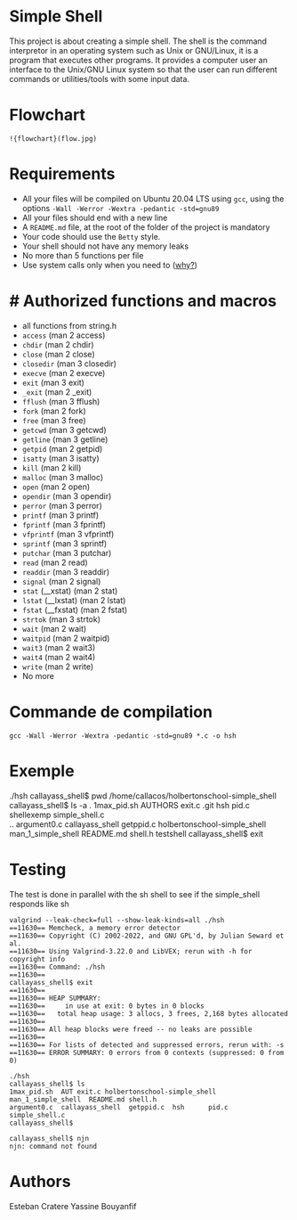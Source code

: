 # Simple Shell
This project is about creating a simple shell. The shell is the command interpretor in an operating system such as Unix or GNU/Linux, it is a program that executes other programs. It provides a computer user an interface to the Unix/GNU Linux system so that the user can run different commands or utilities/tools with some input data.


# Flowchart

```
!{flowchart}(flow.jpg)
```

# Requirements

-   All your files will be compiled on Ubuntu 20.04 LTS using `gcc`, using the options `-Wall -Werror -Wextra -pedantic -std=gnu89`
-   All your files should end with a new line
-   A `README.md` file, at the root of the folder of the project is mandatory
-   Your code should use the `Betty` style.
-   Your shell should not have any memory leaks
-   No more than 5 functions per file
-   Use system calls only when you need to ([why?](https://intranet.hbtn.io/rltoken/rp53OodD6JzhS5Cv4DHkxQ "why?"))

# # Authorized functions and macros
- all functions from string.h
-   `access` (man 2 access)
-   `chdir` (man 2 chdir)
-   `close` (man 2 close)
-   `closedir` (man 3 closedir)
-   `execve` (man 2 execve)
-   `exit` (man 3 exit)
-   `_exit` (man 2 _exit)
-   `fflush` (man 3 fflush)
-   `fork` (man 2 fork)
-   `free` (man 3 free)
-   `getcwd` (man 3 getcwd)
-   `getline` (man 3 getline)
-   `getpid` (man 2 getpid)
-   `isatty` (man 3 isatty)
-   `kill` (man 2 kill)
-   `malloc` (man 3 malloc)
-   `open` (man 2 open)
-   `opendir` (man 3 opendir)
-   `perror` (man 3 perror)
-   `printf` (man 3 printf)
-   `fprintf` (man 3 fprintf)
-   `vfprintf` (man 3 vfprintf)
-   `sprintf` (man 3 sprintf)
-   `putchar` (man 3 putchar)
-   `read` (man 2 read)
-   `readdir` (man 3 readdir)
-   `signal` (man 2 signal)
-   `stat` (__xstat) (man 2 stat)
-   `lstat` (__lxstat) (man 2 lstat)
-   `fstat` (__fxstat) (man 2 fstat)
-   `strtok` (man 3 strtok)
-   `wait` (man 2 wait)
-   `waitpid` (man 2 waitpid)
-   `wait3` (man 2 wait3)
-   `wait4` (man 2 wait4)
-   `write` (man 2 write)
- No more

# Commande de compilation 
```
gcc -Wall -Werror -Wextra -pedantic -std=gnu89 *.c -o hsh
```


# Exemple 
./hsh
callayass_shell$ pwd 
/home/callacos/holbertonschool-simple_shell
callayass_shell$ ls -a
.   1max_pid.sh  AUTHORS       exit.c     .git                          hsh                 pid.c      shellexemp  simple_shell.c  
..  argument0.c  callayass_shell  getppid.c  holbertonschool-simple_shell  man_1_simple_shell  README.md  shell.h     testshell
callayass_shell$ exit 
# Testing
The test is done in parallel with the sh shell to see if the simple_shell responds like sh
```
valgrind --leak-check=full --show-leak-kinds=all ./hsh
==11630== Memcheck, a memory error detector
==11630== Copyright (C) 2002-2022, and GNU GPL'd, by Julian Seward et al.
==11630== Using Valgrind-3.22.0 and LibVEX; rerun with -h for copyright info
==11630== Command: ./hsh
==11630== 
callayass_shell$ exit
==11630== 
==11630== HEAP SUMMARY:
==11630==     in use at exit: 0 bytes in 0 blocks
==11630==   total heap usage: 3 allocs, 3 frees, 2,168 bytes allocated
==11630== 
==11630== All heap blocks were freed -- no leaks are possible
==11630== 
==11630== For lists of detected and suppressed errors, rerun with: -s
==11630== ERROR SUMMARY: 0 errors from 0 contexts (suppressed: 0 from 0)
```
```
./hsh
callayass_shell$ ls
1max_pid.sh  AUT exit.c holbertonschool-simple_shell  man_1_simple_shell  README.md shell.h
argument0.c  callayass_shell  getppid.c  hsh      pid.c    simple_shell.c
callayass_shell$ 
```
```
callayass_shell$ njn
njn: command not found
```
# Authors

Esteban Cratere
Yassine Bouyanfif